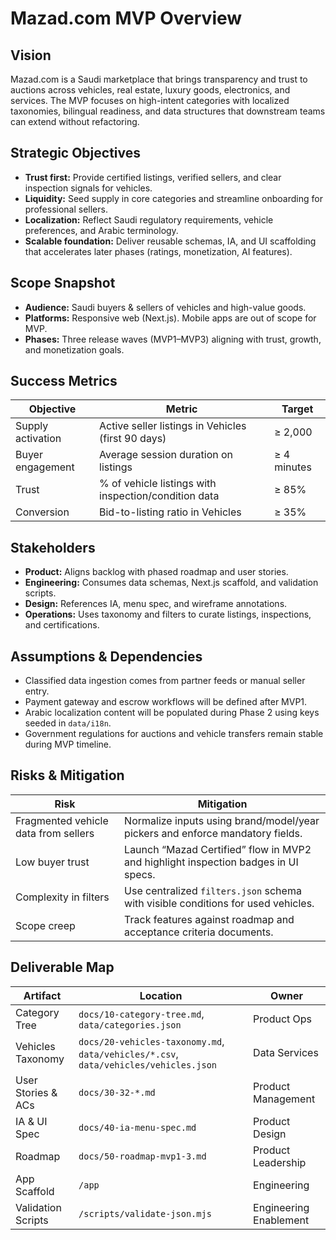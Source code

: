 # Mazad.com MVP Overview

## Vision
Mazad.com is a Saudi marketplace that brings transparency and trust to auctions across vehicles, real estate, luxury goods, electronics, and services. The MVP focuses on high-intent categories with localized taxonomies, bilingual readiness, and data structures that downstream teams can extend without refactoring.

## Strategic Objectives
- **Trust first:** Provide certified listings, verified sellers, and clear inspection signals for vehicles.
- **Liquidity:** Seed supply in core categories and streamline onboarding for professional sellers.
- **Localization:** Reflect Saudi regulatory requirements, vehicle preferences, and Arabic terminology.
- **Scalable foundation:** Deliver reusable schemas, IA, and UI scaffolding that accelerates later phases (ratings, monetization, AI features).

## Scope Snapshot
- **Audience:** Saudi buyers & sellers of vehicles and high-value goods.
- **Platforms:** Responsive web (Next.js). Mobile apps are out of scope for MVP.
- **Phases:** Three release waves (MVP1–MVP3) aligning with trust, growth, and monetization goals.

## Success Metrics
| Objective | Metric | Target |
|-----------|--------|--------|
| Supply activation | Active seller listings in Vehicles (first 90 days) | ≥ 2,000 |
| Buyer engagement | Average session duration on listings | ≥ 4 minutes |
| Trust | % of vehicle listings with inspection/condition data | ≥ 85% |
| Conversion | Bid-to-listing ratio in Vehicles | ≥ 35% |

## Stakeholders
- **Product:** Aligns backlog with phased roadmap and user stories.
- **Engineering:** Consumes data schemas, Next.js scaffold, and validation scripts.
- **Design:** References IA, menu spec, and wireframe annotations.
- **Operations:** Uses taxonomy and filters to curate listings, inspections, and certifications.

## Assumptions & Dependencies
- Classified data ingestion comes from partner feeds or manual seller entry.
- Payment gateway and escrow workflows will be defined after MVP1.
- Arabic localization content will be populated during Phase 2 using keys seeded in `data/i18n`.
- Government regulations for auctions and vehicle transfers remain stable during MVP timeline.

## Risks & Mitigation
| Risk | Mitigation |
|------|------------|
| Fragmented vehicle data from sellers | Normalize inputs using brand/model/year pickers and enforce mandatory fields. |
| Low buyer trust | Launch “Mazad Certified” flow in MVP2 and highlight inspection badges in UI specs. |
| Complexity in filters | Use centralized `filters.json` schema with visible conditions for used vehicles. |
| Scope creep | Track features against roadmap and acceptance criteria documents. |

## Deliverable Map
| Artifact | Location | Owner |
|----------|----------|-------|
| Category Tree | `docs/10-category-tree.md`, `data/categories.json` | Product Ops |
| Vehicles Taxonomy | `docs/20-vehicles-taxonomy.md`, `data/vehicles/*.csv`, `data/vehicles/vehicles.json` | Data Services |
| User Stories & ACs | `docs/30-32-*.md` | Product Management |
| IA & UI Spec | `docs/40-ia-menu-spec.md` | Product Design |
| Roadmap | `docs/50-roadmap-mvp1-3.md` | Product Leadership |
| App Scaffold | `/app` | Engineering |
| Validation Scripts | `/scripts/validate-json.mjs` | Engineering Enablement |

